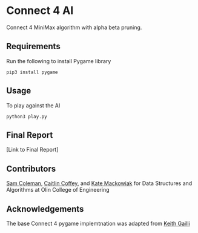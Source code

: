 # Connect 4 AI
Connect 4 MiniMax algorithm with alpha beta pruning.

## Requirements
Run the following to install Pygame library
```
pip3 install pygame
```

## Usage
To play against the AI
```
python3 play.py
```

## Final Report
[Link to Final Report]

## Contributors
[Sam Coleman](https://github.com/sam-coleman), [Caitlin Coffey](https://github.com/caitlincoffey), and [Kate Mackowiak](https://kviiim.github.io/) for Data Structures and Algorithms at Olin College of Engineering

## Acknowledgements
The base Connect 4 pygame implemtnation was adapted from [Keith Gailli](https://github.com/KeithGalli/Connect4-Python/blob/master/connect4.py)
